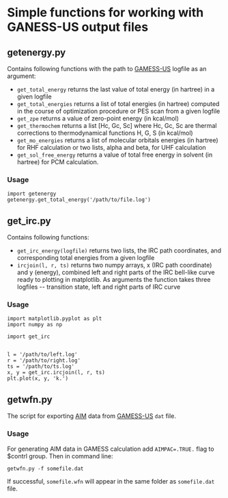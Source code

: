 # Simple functions for working with GANESS-US output files

## getenergy.py
Contains following functions with the path to [GAMESS-US](http://www.msg.ameslab.gov/gamess/)
logfile as an argument:
+ `get_total_energy` returns the last value of total energy (in
hartree) in a given logfile
+ `get_total_energies` returns a list of total energies (in hartree)
  computed in the course of optimization procedure or PES scan from a
  given logfile
+ `get_zpe` returns a value of zero-point energy (in kcal/mol)
+ `get_thermochem` returns a list [Hc, Gc, Sc] where Hc, Gc, Sc are
thermal corrections to thermodynamical functions H, G, S (in kcal/mol)
+ `get_mo_energies` returns a list of molecular orbitals energies
  (in hartree) for RHF calculation or two lists, alpha and beta, for
  UHF calculation
+ `get_sol_free_energy` returns a value of total free energy in solvent (in
hartree) for PCM calculation.

### Usage

```
import getenergy
getenergy.get_total_energy('/path/to/file.log')
```

## get_irc.py
Contains following functions:
+ `get_irc_energy(logfile)` returns two lists, the IRC path coordinates, and
corresponding total energies from a given logfile
+ `ircjoin(l, r, ts)` returns two numpy arrays, x (IRC path
  coordinate) and y (energy), combined left and right parts of the IRC
  bell-like curve ready to plotting in matplotlib. As arguments the
  function takes three logfiles -- transition state, left and right
  parts of IRC curve

### Usage

```
import matplotlib.pyplot as plt
import numpy as np

import get_irc


l = '/path/to/left.log'
r = '/path/to/right.log'
ts = '/path/to/ts.log'
x, y = get_irc.ircjoin(l, r, ts)
plt.plot(x, y, 'k.')
```

## getwfn.py
The script for exporting [AIM](http://www.chemistry.mcmaster.ca/aim/)
data from [GAMESS-US](http://www.msg.ameslab.gov/gamess/) `dat` file.
### Usage
For generating AIM data in GAMESS calculation add
`AIMPAC=.TRUE.` flag to $contrl group.
Then in command line:

```
getwfn.py -f somefile.dat
```
If successful, `somefile.wfn` will appear in the same folder as `somefile.dat` file.

